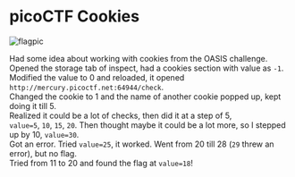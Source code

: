 # picoCTF Cookies

![flagpic](https://github.com/user-attachments/assets/6b44f2b7-f5c3-4069-86ca-0e7391010c87)

Had some idea about working with cookies from the OASIS challenge.  
Opened the storage tab of inspect, had a cookies section with value as `-1`.  
Modified the value to 0 and reloaded, it opened `http://mercury.picoctf.net:64944/check`.  
Changed the cookie to 1 and the name of another cookie popped up, kept doing it till 5.  
Realized it could be a lot of checks, then did it at a step of 5,  
`value=5`, `10`, `15`, `20`. Then thought maybe it could be a lot more, so I stepped up by 10, `value=30`.  
Got an error. Tried `value=25`, it worked. Went from 20 till 28 (`29` threw an error), but no flag.  
Tried from 11 to 20 and found the flag at `value=18`!
